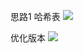 
思路1
哈希表
![](https://youpaiyun.zongqilive.cn/image/20210107192331.png)

优化版本
![](https://youpaiyun.zongqilive.cn/image/20210107192242.png)
